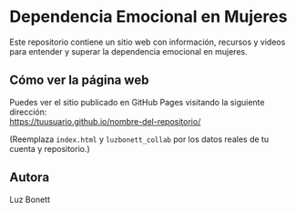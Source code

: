 # Dependencia Emocional en Mujeres

Este repositorio contiene un sitio web con información, recursos y videos para entender y superar la dependencia emocional en mujeres.

## Cómo ver la página web

Puedes ver el sitio publicado en GitHub Pages visitando la siguiente dirección:  
https://tuusuario.github.io/nombre-del-repositorio/

(Reemplaza `index.html` y `luzbonett_collab` por los datos reales de tu cuenta y repositorio.)

## Autora

Luz Bonett 
